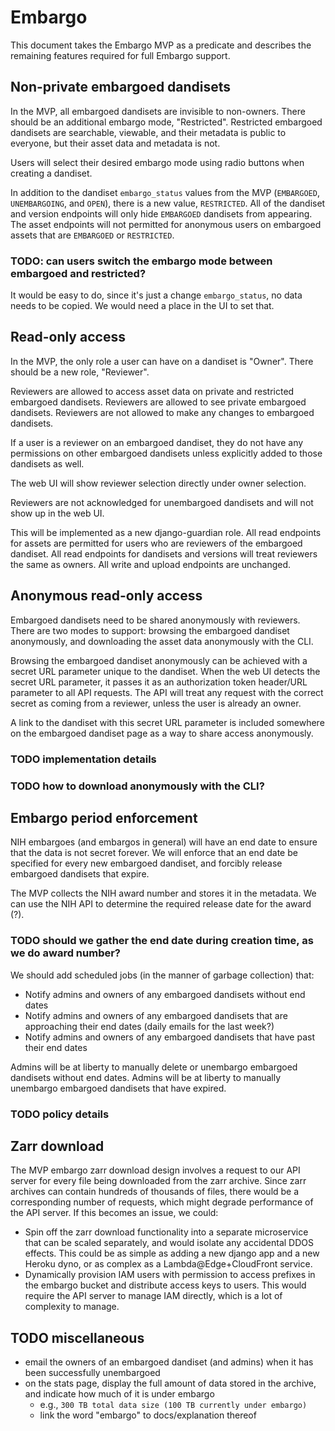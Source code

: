 # Embargo
This document takes the Embargo MVP as a predicate and describes the remaining features required for full Embargo support.

## Non-private embargoed dandisets
In the MVP, all embargoed dandisets are invisible to non-owners.
There should be an additional embargo mode, "Restricted".
Restricted embargoed dandisets are searchable, viewable, and their metadata is public to everyone, but their asset data and metadata is not.

Users will select their desired embargo mode using radio buttons when creating a dandiset.

In addition to the dandiset `embargo_status` values from the MVP (`EMBARGOED`, `UNEMBARGOING`, and `OPEN`), there is a new value, `RESTRICTED`.
All of the dandiset and version endpoints will only hide `EMBARGOED` dandisets from appearing.
The asset endpoints will not permitted for anonymous users on embargoed assets that are `EMBARGOED` or `RESTRICTED`.

### TODO: can users switch the embargo mode between embargoed and restricted?
It would be easy to do, since it's just a change `embargo_status`, no data needs to be copied.
We would need a place in the UI to set that.


## Read-only access
In the MVP, the only role a user can have on a dandiset is "Owner".
There should be a new role, "Reviewer".

Reviewers are allowed to access asset data on private and restricted embargoed dandisets.
Reviewers are allowed to see private embargoed dandisets.
Reviewers are not allowed to make any changes to embargoed dandisets.

If a user is a reviewer on an embargoed dandiset, they do not have any permissions on other embargoed dandisets unless explicitly added to those dandisets as well.

The web UI will show reviewer selection directly under owner selection.

Reviewers are not acknowledged for unembargoed dandisets and will not show up in the web UI.

This will be implemented as a new django-guardian role.
All read endpoints for assets are permitted for users who are reviewers of the embargoed dandiset.
All read endpoints for dandisets and versions will treat reviewers the same as owners.
All write and upload endpoints are unchanged.

## Anonymous read-only access
Embargoed dandisets need to be shared anonymously with reviewers.
There are two modes to support: browsing the embargoed dandiset anonymously, and downloading the asset data anonymously with the CLI.

Browsing the embargoed dandiset anonymously can be achieved with a secret URL parameter unique to the dandiset.
When the web UI detects the secret URL parameter, it passes it as an authorization token header/URL parameter to all API requests.
The API will treat any request with the correct secret as coming from a reviewer, unless the user is already an owner.

A link to the dandiset with this secret URL parameter is included somewhere on the embargoed dandiset page as a way to share access anonymously.

### TODO implementation details
### TODO how to download anonymously with the CLI?

## Embargo period enforcement
NIH embargoes (and embargos in general) will have an end date to ensure that the data is not secret forever.
We will enforce that an end date be specified for every new embargoed dandiset, and forcibly release embargoed dandisets that expire.

The MVP collects the NIH award number and stores it in the metadata.
We can use the NIH API to determine the required release date for the award (?).
### TODO should we gather the end date during creation time, as we do award number?

We should add scheduled jobs (in the manner of garbage collection) that:
* Notify admins and owners of any embargoed dandisets without end dates
* Notify admins and owners of any embargoed dandisets that are approaching their end dates (daily emails for the last week?)
* Notify admins and owners of any embargoed dandisets that have past their end dates

Admins will be at liberty to manually delete or unembargo embargoed dandisets without end dates.
Admins will be at liberty to manually unembargo embargoed dandisets that have expired.

### TODO policy details


## Zarr download
The MVP embargo zarr download design involves a request to our API server for every file being downloaded from the zarr archive.
Since zarr archives can contain hundreds of thousands of files, there would be a corresponding number of requests, which might degrade performance of the API server.
If this becomes an issue, we could:
* Spin off the zarr download functionality into a separate microservice that can be scaled separately, and would isolate any accidental DDOS effects.
  This could be as simple as adding a new django app and a new Heroku dyno, or as complex as a Lambda@Edge+CloudFront service.
* Dynamically provision IAM users with permission to access prefixes in the embargo bucket and distribute access keys to users.
  This would require the API server to manage IAM directly, which is a lot of complexity to manage.

## TODO miscellaneous
- email the owners of an embargoed dandiset (and admins) when it has been successfully unembargoed
- on the stats page, display the full amount of data stored in the archive, and indicate how much of it is under embargo
  - e.g., `300 TB total data size (100 TB currently under embargo)`
  - link the word "embargo" to docs/explanation thereof